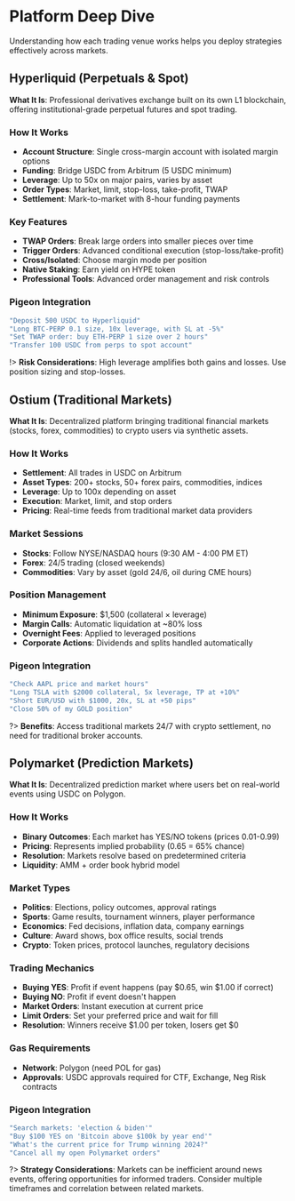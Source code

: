 # Platform Deep Dive

Understanding how each trading venue works helps you deploy strategies effectively across markets.

## Hyperliquid (Perpetuals & Spot)

**What It Is**: Professional derivatives exchange built on its own L1 blockchain, offering institutional-grade perpetual futures and spot trading.

### How It Works
- **Account Structure**: Single cross-margin account with isolated margin options
- **Funding**: Bridge USDC from Arbitrum (5 USDC minimum)
- **Leverage**: Up to 50x on major pairs, varies by asset
- **Order Types**: Market, limit, stop-loss, take-profit, TWAP
- **Settlement**: Mark-to-market with 8-hour funding payments

### Key Features
- **TWAP Orders**: Break large orders into smaller pieces over time
- **Trigger Orders**: Advanced conditional execution (stop-loss/take-profit)
- **Cross/Isolated**: Choose margin mode per position
- **Native Staking**: Earn yield on HYPE token
- **Professional Tools**: Advanced order management and risk controls

### Pigeon Integration
```javascript
"Deposit 500 USDC to Hyperliquid"
"Long BTC-PERP 0.1 size, 10x leverage, with SL at -5%"
"Set TWAP order: buy ETH-PERP 1 size over 2 hours"
"Transfer 100 USDC from perps to spot account"
```

!> **Risk Considerations**: High leverage amplifies both gains and losses. Use position sizing and stop-losses.

## Ostium (Traditional Markets)

**What It Is**: Decentralized platform bringing traditional financial markets (stocks, forex, commodities) to crypto users via synthetic assets.

### How It Works
- **Settlement**: All trades in USDC on Arbitrum
- **Asset Types**: 200+ stocks, 50+ forex pairs, commodities, indices
- **Leverage**: Up to 100x depending on asset
- **Execution**: Market, limit, and stop orders
- **Pricing**: Real-time feeds from traditional market data providers

### Market Sessions
- **Stocks**: Follow NYSE/NASDAQ hours (9:30 AM - 4:00 PM ET)
- **Forex**: 24/5 trading (closed weekends)
- **Commodities**: Vary by asset (gold 24/6, oil during CME hours)

### Position Management
- **Minimum Exposure**: $1,500 (collateral × leverage)
- **Margin Calls**: Automatic liquidation at ~80% loss
- **Overnight Fees**: Applied to leveraged positions
- **Corporate Actions**: Dividends and splits handled automatically

### Pigeon Integration
```javascript
"Check AAPL price and market hours"
"Long TSLA with $2000 collateral, 5x leverage, TP at +10%"
"Short EUR/USD with $1000, 20x, SL at +50 pips"
"Close 50% of my GOLD position"
```

?> **Benefits**: Access traditional markets 24/7 with crypto settlement, no need for traditional broker accounts.

## Polymarket (Prediction Markets)

**What It Is**: Decentralized prediction market where users bet on real-world events using USDC on Polygon.

### How It Works
- **Binary Outcomes**: Each market has YES/NO tokens (prices 0.01-0.99)
- **Pricing**: Represents implied probability (0.65 = 65% chance)
- **Resolution**: Markets resolve based on predetermined criteria
- **Liquidity**: AMM + order book hybrid model

### Market Types
- **Politics**: Elections, policy outcomes, approval ratings
- **Sports**: Game results, tournament winners, player performance  
- **Economics**: Fed decisions, inflation data, company earnings
- **Culture**: Award shows, box office results, social trends
- **Crypto**: Token prices, protocol launches, regulatory decisions

### Trading Mechanics
- **Buying YES**: Profit if event happens (pay $0.65, win $1.00 if correct)
- **Buying NO**: Profit if event doesn't happen
- **Market Orders**: Instant execution at current price
- **Limit Orders**: Set your preferred price and wait for fill
- **Resolution**: Winners receive $1.00 per token, losers get $0

### Gas Requirements
- **Network**: Polygon (need POL for gas)
- **Approvals**: USDC approvals required for CTF, Exchange, Neg Risk contracts

### Pigeon Integration
```javascript
"Search markets: 'election & biden'"
"Buy $100 YES on 'Bitcoin above $100k by year end'"
"What's the current price for Trump winning 2024?"
"Cancel all my open Polymarket orders"
```

?> **Strategy Considerations**: Markets can be inefficient around news events, offering opportunities for informed traders. Consider multiple timeframes and correlation between related markets.
